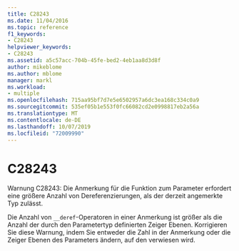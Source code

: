 ```yaml
---
title: C28243
ms.date: 11/04/2016
ms.topic: reference
f1_keywords:
- C28243
helpviewer_keywords:
- C28243
ms.assetid: a5c57acc-704b-45fe-bed2-4eb1aa8d3d8f
author: mikeblome
ms.author: mblome
manager: markl
ms.workload:
- multiple
ms.openlocfilehash: 715aa95bf7d7e5e6502957a6dc3ea168c334c0a9
ms.sourcegitcommit: 535ef05b1e553f0fc66082cd2e0998817eb2a56a
ms.translationtype: MT
ms.contentlocale: de-DE
ms.lasthandoff: 10/07/2019
ms.locfileid: "72009990"
---
```

# <a name="c28243"></a>C28243
Warnung C28243: Die Anmerkung für die Funktion zum Parameter erfordert eine größere Anzahl von Dereferenzierungen, als der derzeit angemerkte Typ zulässt.

 Die Anzahl von `__deref`-Operatoren in einer Anmerkung ist größer als die Anzahl der durch den Parametertyp definierten Zeiger Ebenen. Korrigieren Sie diese Warnung, indem Sie entweder die Zahl in der Anmerkung oder die Zeiger Ebenen des Parameters ändern, auf den verwiesen wird.